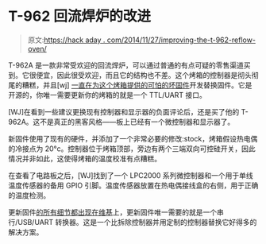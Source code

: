 # T-962 回流焊炉的改进

> 原文:[https://hack aday . com/2014/11/27/improving-the-t-962-reflow-oven/](https://hackaday.com/2014/11/27/improving-the-t-962-reflow-oven/)

T-962A 是一款非常受欢迎的回流焊炉，可以通过普通的有点可疑的零售渠道买到。它很便宜，因此很受欢迎，而且它的结构也不差。这个烤箱的控制器是彻头彻尾的糟糕，并且[wj] [一直在为这个烤箱提供的可怕的坏固件](https://github.com/UnifiedEngineering/T-962-improvements)开发替换固件。它是开源的，你唯一需要更新你的烤箱的就是一个 TTL/UART 接口。

[WJ]在看到一些建议更换现有控制器和显示器的负面评论后，还是买了他的 T-962A。这不是真正的黑客风格——板上已经有一个微控制器和显示器了。

新固件使用了现有的硬件，并添加了一个非常必要的修改:stock，烤箱假设热电偶的冷接点为 20°c。控制器位于烤箱顶部，旁边有两个三端双向可控硅开关，因此情况并非如此，这使得烤箱的温度校准有点糟糕。

在查看了电路板之后，[WJ]找到了一个 LPC2000 系列微控制器和一个用于单线温度传感器的备用 GPIO 引脚。温度传感器放置在热电偶接线盒的右侧，用于正确的温度检测。

更新固件[的所有细节都出现在维基](https://github.com/UnifiedEngineering/T-962-improvements/wiki)上，更新固件唯一需要的就是一个串行/USB/UART 转换器。这是一个比拆除控制器并用定制的控制器替换它好得多的解决方案。